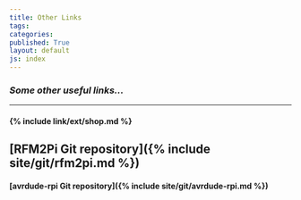```yaml
---
title: Other Links
tags: 
categories: 
published: True
layout: default
js: index
---
```

### *Some other useful links...*
---------------------------------


#### {% include link/ext/shop.md %}








## [RFM2Pi Git repository]({% include site/git/rfm2pi.md %})

#### [avrdude-rpi Git repository]({% include site/git/avrdude-rpi.md %})
